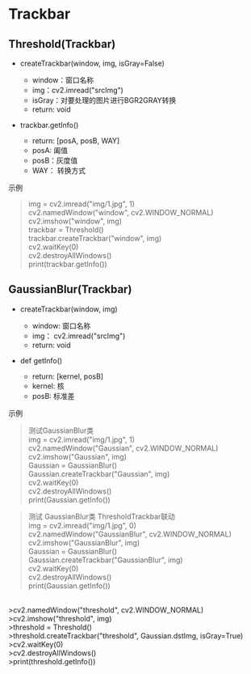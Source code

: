 Trackbar
==============================================
Threshold(Trackbar)
----------------------------------------------
* createTrackbar(window, img, isGray=False)
  * window：窗口名称
  * img：cv2.imread("srcImg")
  * isGray：对要处理的图片进行BGR2GRAY转换
  * return: void
  
* trackbar.getInfo()
  * return: [posA, posB, WAY]
  * posA: 阖值
  * posB：灰度值
  * WAY： 转换方式
  
示例
>img = cv2.imread("img/1.jpg", 1) <br>
>cv2.namedWindow("window", cv2.WINDOW_NORMAL) <br>
>cv2.imshow("window", img) <br>
>trackbar = Threshold() <br>
>trackbar.createTrackbar("window", img) <br>
>cv2.waitKey(0) <br>
>cv2.destroyAllWindows() <br>
>print(trackbar.getInfo()) <br>

GaussianBlur(Trackbar)
-----------------------------------------------
* createTrackbar(window, img)
	* window: 窗口名称
	* img： cv2.imread("srcImg")
	* return: void
 
* def getInfo()
 	* return: [kernel, posB]
	* kernel: 核
	* posB: 标准差
 
示例
>测试GaussianBlur类 <br>
>img = cv2.imread("img/1.jpg", 1) <br>
>cv2.namedWindow("Gaussian", cv2.WINDOW_NORMAL) <br>
>cv2.imshow("Gaussian", img) <br>
>Gaussian = GaussianBlur() <br>
>Gaussian.createTrackbar("Gaussian", img) <br>
>cv2.waitKey(0) <br>
>cv2.destroyAllWindows() <br>
>print(Gaussian.getInfo()) <br>

>测试 GaussianBlur类  ThresholdTrackbar联动 <br>
>img = cv2.imread("img/1.jpg", 0) <br>
>cv2.namedWindow("GaussianBlur", cv2.WINDOW_NORMAL) <br>
>cv2.imshow("GaussianBlur", img) <br>
>Gaussian = GaussianBlur() <br>
>Gaussian.createTrackbar("GaussianBlur", img) <br>
>cv2.waitKey(0) <br>
>cv2.destroyAllWindows() <br>
>print(Gaussian.getInfo()) <br>
<br>		
>cv2.namedWindow("threshold", cv2.WINDOW_NORMAL) <br>
>cv2.imshow("threshold", img) <br>
>threshold = Threshold() <br>
>threshold.createTrackbar("threshold", Gaussian.dstImg, isGray=True) <br>
>cv2.waitKey(0) <br>
>cv2.destroyAllWindows() <br>
>print(threshold.getInfo()) <br>
